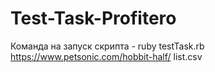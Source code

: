# Test-Task-Profitero

Команда на запуск скрипта - ruby testTask.rb https://www.petsonic.com/hobbit-half/ list.csv
